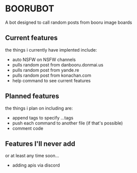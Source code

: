 # BOORUBOT
A bot designed to call random posts from booru image boards

## Current features
the things i currently have implented include:
* auto NSFW on NSFW channels
* pulls random post from danbooru.donmai.us
* pulls random post from yande.re
* pulls random post from konachan.com
* help command to see current features

## Planned features
the things i plan on including are:
* append tags to specify ...tags
* push each command to another file (if that's possible)
* comment code

## Features I'll never add
or at least any time soon...
* adding apis via discord
